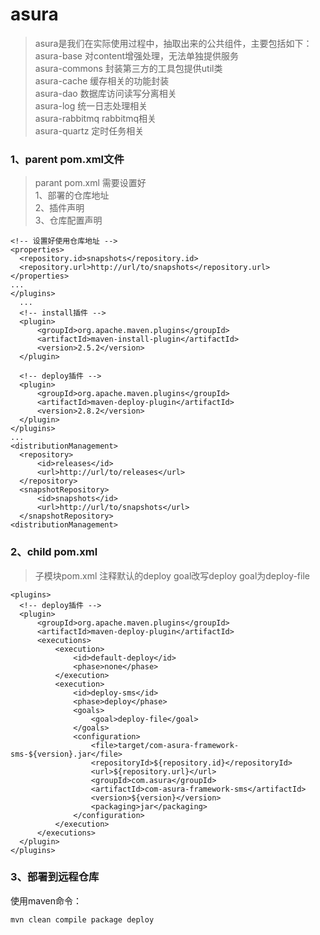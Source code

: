 # asura

> asura是我们在实际使用过程中，抽取出来的公共组件，主要包括如下：    
  asura-base      对content增强处理，无法单独提供服务       
  asura-commons   封装第三方的工具包提供util类      
  asura-cache     缓存相关的功能封装       
  asura-dao       数据库访问读写分离相关       
  asura-log       统一日志处理相关    
  asura-rabbitmq  rabbitmq相关    
  asura-quartz    定时任务相关    
  
### 1、parent pom.xml文件
> parant pom.xml 需要设置好    
  1、部署的仓库地址    
  2、插件声明    
  3、仓库配置声明

    <!-- 设置好使用仓库地址 -->
    <properties>
      <repository.id>snapshots</repository.id>
      <repository.url>http://url/to/snapshots</repository.url>
    </properties>
    ...
    </plugins>
      ...
      <!-- install插件 -->
      <plugin>
          <groupId>org.apache.maven.plugins</groupId>
          <artifactId>maven-install-plugin</artifactId>
          <version>2.5.2</version>
      </plugin>
  
      <!-- deploy插件 -->
      <plugin>
          <groupId>org.apache.maven.plugins</groupId>
          <artifactId>maven-deploy-plugin</artifactId>
          <version>2.8.2</version>
      </plugin>
    </plugins>
    ...
    <distributionManagement>    
      <repository>
          <id>releases</id>
          <url>http://url/to/releases</url>
      </repository>
      <snapshotRepository>
          <id>snapshots</id>
          <url>http://url/to/snapshots</url>
      </snapshotRepository>
    <distributionManagement>    

### 2、child pom.xml

> 子模块pom.xml 注释默认的deploy goal改写deploy goal为deploy-file    
    
    <plugins>
      <!-- deploy插件 -->
      <plugin>
          <groupId>org.apache.maven.plugins</groupId>
          <artifactId>maven-deploy-plugin</artifactId>
          <executions>
              <execution>
                  <id>default-deploy</id>
                  <phase>none</phase>
              </execution>
              <execution>
                  <id>deploy-sms</id>
                  <phase>deploy</phase>
                  <goals>
                      <goal>deploy-file</goal>
                  </goals>
                  <configuration>
                      <file>target/com-asura-framework-sms-${version}.jar</file>
                      <repositoryId>${repository.id}</repositoryId>
                      <url>${repository.url}</url>
                      <groupId>com.asura</groupId>
                      <artifactId>com-asura-framework-sms</artifactId>
                      <version>${version}</version>
                      <packaging>jar</packaging>
                  </configuration>
              </execution>
          </executions>
      </plugin>
    </plugins>

### 3、部署到远程仓库

使用maven命令：

    mvn clean compile package deploy 
